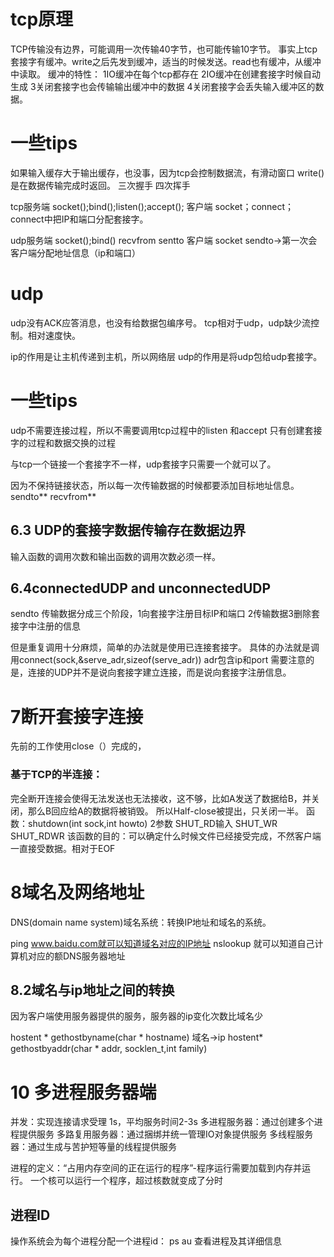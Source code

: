 # tcp原理
TCP传输没有边界，可能调用一次传输40字节，也可能传输10字节。
事实上tcp套接字有缓冲。write之后先发到缓冲，适当的时候发送。read也有缓冲，从缓冲中读取。
缓冲的特性：
1IO缓冲在每个tcp都存在
2IO缓冲在创建套接字时候自动生成
3关闭套接字也会传输输出缓冲中的数据
4关闭套接字会丢失输入缓冲区的数据。

# 一些tips
如果输入缓存大于输出缓存，也没事，因为tcp会控制数据流，有滑动窗口
write()是在数据传输完成时返回。
三次握手 四次挥手

tcp服务端  socket();bind();listen();accept();
客户端      socket；connect；
connect中把IP和端口分配套接字。

udp服务端  socket();bind() recvfrom  sentto
客户端   socket    sendto->第一次会客户端分配地址信息（ip和端口）



# udp
udp没有ACK应答消息，也没有给数据包编序号。
tcp相对于udp，udp缺少流控制。相对速度快。

ip的作用是让主机传递到主机，所以网络层
udp的作用是将udp包给udp套接字。

# 一些tips
udp不需要连接过程，所以不需要调用tcp过程中的listen 和accept
只有创建套接字的过程和数据交换的过程

与tcp一个链接一个套接字不一样，udp套接字只需要一个就可以了。

因为不保持链接状态，所以每一次传输数据的时候都要添加目标地址信息。
sendto**
recvfrom**

## 6.3 UDP的套接字数据传输存在数据边界
输入函数的调用次数和输出函数的调用次数必须一样。
## 6.4connectedUDP and unconnectedUDP
sendto 传输数据分成三个阶段，1向套接字注册目标IP和端口 2传输数据3删除套接字中注册的信息

但是重复调用十分麻烦，简单的办法就是使用已连接套接字。
具体的办法就是调用connect(sock,&serve_adr,sizeof(serve_adr)) adr包含ip和port
需要注意的是，连接的UDP并不是说向套接字建立连接，而是说向套接字注册信息。


# 7断开套接字连接
先前的工作使用close（）完成的，

### 基于TCP的半连接：
完全断开连接会使得无法发送也无法接收，这不够，比如A发送了数据给B，并关闭，那么B回应给A的数据将被销毁。
所以Half-close被提出，只关闭一半。
函数：shutdown(int sock,int howto) 2参数 SHUT_RD输入 SHUT_WR SHUT_RDWR
该函数的目的：可以确定什么时候文件已经接受完成，不然客户端一直接受数据。相对于EOF


# 8域名及网络地址
DNS(domain name system)域名系统：转换IP地址和域名的系统。

ping www.baidu.com就可以知道域名对应的IP地址
nslookup 就可以知道自己计算机对应的额DNS服务器地址

## 8.2域名与ip地址之间的转换
因为客户端使用服务器提供的服务，服务器的ip变化次数比域名少

hostent * gethostbyname(char * hostname)  域名->ip
hostent* gethostbyaddr(char * addr, socklen_t,int family)


# 10 多进程服务器端
并发：实现连接请求受理 1s，平均服务时间2-3s
多进程服务器：通过创建多个进程提供服务
多路复用服务器：通过捆绑并统一管理IO对象提供服务
多线程服务器：通过生成与苦护短等量的线程提供服务


进程的定义：“占用内存空间的正在运行的程序”-程序运行需要加载到内存并运行。
一个核可以运行一个程序，超过核数就变成了分时

## 进程ID
操作系统会为每个进程分配一个进程id： ps au 查看进程及其详细信息









